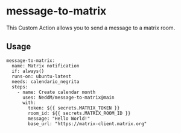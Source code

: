 # message-to-matrix

This Custom Action allows you to send a message to a matrix room.


## Usage

```
message-to-matrix:
  name: Matrix notification
  if: always()
  runs-on: ubuntu-latest
  needs: calendario_negrita
  steps:
    - name: Create calendar month
      uses: NeddM/message-to-matrix@main
      with:
        token: ${{ secrets.MATRIX_TOKEN }}
        room_id: ${{ secrets.MATRIX_ROOM_ID }}
        message: "Hello World!"
        base_url: "https://matrix-client.matrix.org"
```


